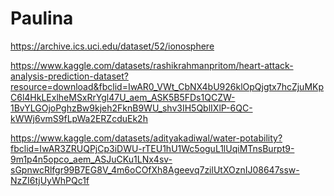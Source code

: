 # Paulina
https://archive.ics.uci.edu/dataset/52/ionosphere

https://www.kaggle.com/datasets/rashikrahmanpritom/heart-attack-analysis-prediction-dataset?resource=download&fbclid=IwAR0_VWt_CbNX4bU926klOpQjgtx7hcZjuMKpC6l4HkLExlheMSxRrYgl47U_aem_ASK5B5FDs1QCZW-1BvYLGOjoPghzBw9kjeh2FknB9WU_shv3IH5QblIXlP-6QC-kWWj6vmS9fLpWa2ERZcduEk2h

https://www.kaggle.com/datasets/adityakadiwal/water-potability?fbclid=IwAR3ZRUQPjCp3iDWU-rTEU1hU1Wc5oguL1lUqiMTnsBurpt9-9m1p4n5opco_aem_ASJuCKu1LNx4sv-sGpnwcRlfgr99B7EG8V_4m6oCOfXh8Ageevq7zilUtXOznIJ08647ssw-NzZI6tjUyWhPQc1f
